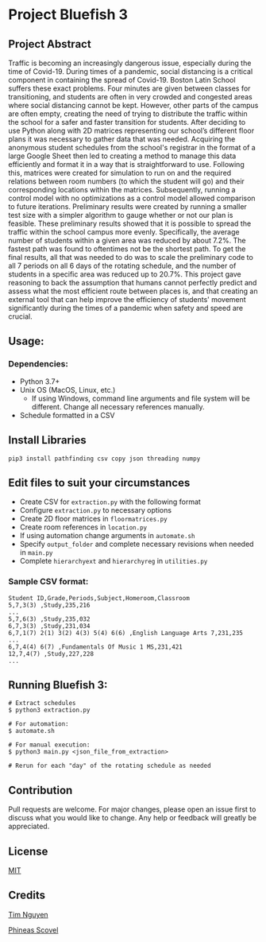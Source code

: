 # Project Bluefish 3
## Project Abstract
Traffic is becoming an increasingly dangerous issue, especially during the time of Covid-19. During times of a pandemic, social distancing is a critical component in containing the spread of Covid-19. Boston Latin School suffers these exact problems. Four minutes are given between classes for transitioning, and students are often in very crowded and congested areas where social distancing cannot be kept. However, other parts of the campus are often empty, creating the need of trying to distribute the traffic within the school for a safer and faster transition for students. After deciding to use Python along with 2D matrices representing our school’s different floor plans it was necessary to gather data that was needed. Acquiring the anonymous student schedules from the school's registrar in the format of a large Google Sheet then led to creating a method to manage this data efficiently and format it in a way that is straightforward to use. Following this, matrices were created for simulation to run on and the required relations between room numbers (to which the student will go) and their corresponding locations within the matrices. Subsequently, running a control model with no optimizations as a control model allowed comparison to future iterations. Preliminary results were created by running a smaller test size with a simpler algorithm to gauge whether or not our plan is feasible. These preliminary results showed that it is possible to spread the traffic within the school campus more evenly. Specifically, the average number of students within a given area was reduced by about 7.2%. The fastest path was found to oftentimes not be the shortest path. To get the final results, all that was needed to do was to scale the preliminary code to all 7 periods on all 6 days of the rotating schedule, and the number of students in a specific area was reduced up to 20.7%. This project gave reasoning to back the assumption that humans cannot perfectly predict and assess what the most efficient route between places is, and that creating an external tool that can help improve the efficiency of students' movement significantly during the times of a pandemic when safety and speed are crucial.

## Usage:
### Dependencies:
* Python 3.7+
* Unix OS (MacOS, Linux, etc.)
    * If using Windows, command line arguments and file system will be different. Change all necessary references manually.
* Schedule formatted in a CSV

## Install Libraries
`pip3 install pathfinding csv copy json threading numpy`

## Edit files to suit your circumstances
* Create CSV for `extraction.py` with the following format
* Configure `extraction.py` to necessary options
* Create 2D floor matrices in `floormatrices.py`
* Create room references in `location.py`
* If using automation change arguments in `automate.sh`
* Specify `output_folder` and complete necessary revisions when needed in `main.py`
* Complete `hierarchyext` and `hierarchyreg` in `utilities.py` 

### Sample CSV format:
```
Student ID,Grade,Periods,Subject,Homeroom,Classroom
5,7,3(3) ,Study,235,216
...
5,7,6(3) ,Study,235,032
6,7,3(3) ,Study,231,034
6,7,1(7) 2(1) 3(2) 4(3) 5(4) 6(6) ,English Language Arts 7,231,235
...
6,7,4(4) 6(7) ,Fundamentals Of Music 1 MS,231,421
12,7,4(7) ,Study,227,228
...
```
## Running Bluefish 3:
```
# Extract schedules
$ python3 extraction.py

# For automation:
$ automate.sh

# For manual execution:
$ python3 main.py <json_file_from_extraction>

# Rerun for each "day" of the rotating schedule as needed
```

## Contribution
Pull requests are welcome. For major changes, please open an issue first to discuss what you would like to change. Any help or feedback will greatly be appreciated.

## License
[MIT](LICENSE)

## Credits
[Tim Nguyen](https://thisistim.dev)

[Phineas Scovel](https://github.com/pitfall24)
